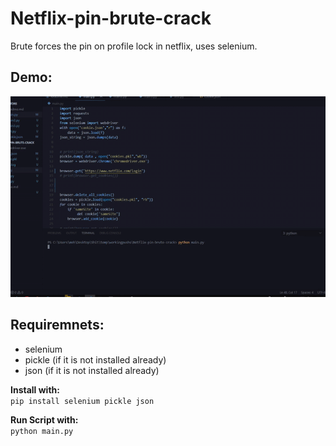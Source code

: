 # Netflix-pin-brute-crack
Brute forces the pin on profile lock in netflix, uses selenium.
## Demo:
![preview](https://raw.githubusercontent.com/daggergad7/Netflix-pin-brute-crack/master/img/preview.gif)

## Requiremnets:
- selenium
- pickle (if it is not installed already)
- json (if it is not installed already)

<b>Install with:</b><br>
`pip install selenium pickle json`

<b>Run Script with:</b><br>
`python main.py`